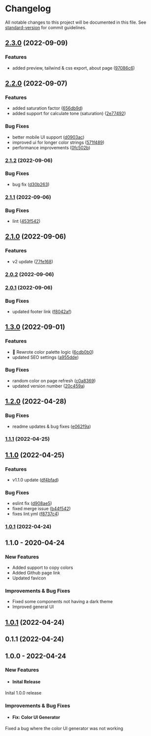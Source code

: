 # Changelog

All notable changes to this project will be documented in this file. See [standard-version](https://github.com/conventional-changelog/standard-version) for commit guidelines.

## [2.3.0](https://github.com/fluid-design-io/color-ui-generator/compare/v2.2.0...v2.3.0) (2022-09-09)


### Features

* added preview, tailwind & css export, about page ([97086c6](https://github.com/fluid-design-io/color-ui-generator/commit/97086c66e9e39d81f675103348a2b22b040323be))

## [2.2.0](https://github.com/fluid-design-io/color-ui-generator/compare/v2.1.2...v2.2.0) (2022-09-07)


### Features

* added saturation factor ([656db9d](https://github.com/fluid-design-io/color-ui-generator/commit/656db9dc5b92936b0d4530681762dc942a196fcc))
* added support for calculate tone (saturation) ([2e77492](https://github.com/fluid-design-io/color-ui-generator/commit/2e774926bb8bc6950c01da389af832700efccad9))


### Bug Fixes

* better mobile UI support ([d0903ac](https://github.com/fluid-design-io/color-ui-generator/commit/d0903acd606424e8bcd833a4d16e3193d37a90fe))
* improved ui for longer color strings ([571f489](https://github.com/fluid-design-io/color-ui-generator/commit/571f489fd26a778e838b0b9c77a1fe9fd99ee702))
* performance improvements ([0fc502b](https://github.com/fluid-design-io/color-ui-generator/commit/0fc502b06f540a3908d6a047ec9b6007180f563e))

### [2.1.2](https://github.com/fluid-design-io/color-ui-generator/compare/v2.1.1...v2.1.2) (2022-09-06)


### Bug Fixes

* bug fix ([d30b263](https://github.com/fluid-design-io/color-ui-generator/commit/d30b26353f471a70a7c80d286373b32a96dcb302))

### [2.1.1](https://github.com/fluid-design-io/color-ui-generator/compare/v2.1.0...v2.1.1) (2022-09-06)


### Bug Fixes

* lint ([453f542](https://github.com/fluid-design-io/color-ui-generator/commit/453f5421f3fc41c014100d90b413bfedbfeccfc0))

## [2.1.0](https://github.com/fluid-design-io/color-ui-generator/compare/v2.0.2...v2.1.0) (2022-09-06)


### Features

* v2 update ([77fe168](https://github.com/fluid-design-io/color-ui-generator/commit/77fe168783cf9ba2c0568b7157355311a7fda845))

### [2.0.2](https://github.com/fluid-design-io/color-ui-generator/compare/v2.0.1...v2.0.2) (2022-09-06)

### [2.0.1](https://github.com/fluid-design-io/color-ui-generator/compare/v1.3.0...v2.0.1) (2022-09-06)


### Bug Fixes

* updated footer link ([f8042af](https://github.com/fluid-design-io/color-ui-generator/commit/f8042afad30abda469040458433977212b909208))

## [1.3.0](https://github.com/fluid-design-io/color-ui-generator/compare/v1.2.0...v1.3.0) (2022-09-01)


### Features

* 🚀 Rewrote color palette logic ([6cdb0b0](https://github.com/fluid-design-io/color-ui-generator/commit/6cdb0b01c442bacff755b56f07d3804412e35f76))
* updated SEO settings ([a955dde](https://github.com/fluid-design-io/color-ui-generator/commit/a955dde542d61a0e850a7a93f802da7eee286c0a))


### Bug Fixes

* random color on page refresh ([c0a8369](https://github.com/fluid-design-io/color-ui-generator/commit/c0a836909183d18f674470f26d746ed30571114d))
* updated version number ([20c459a](https://github.com/fluid-design-io/color-ui-generator/commit/20c459ae42242eeab4b5ccc7e158947e6d57943b))

## [1.2.0](https://github.com/fluid-design-io/color-ui-generator/compare/v1.1.1...v1.2.0) (2022-04-28)


### Bug Fixes

* readme updates & bug fixes ([e062f9a](https://github.com/fluid-design-io/color-ui-generator/commit/e062f9a5e472362515d0522d2d715cf5b7e94056))

### [1.1.1](https://github.com/fluid-design-io/color-ui-generator/compare/v1.1.0...v1.1.1) (2022-04-25)

## [1.1.0](https://github.com/fluid-design-io/color-ui-generator/compare/v1.0.7...v1.1.0) (2022-04-25)


### Features

* v1.1.0 update ([df4bfad](https://github.com/fluid-design-io/color-ui-generator/commit/df4bfade55b26ec353b0e42a06ade057c970c43d))


### Bug Fixes

* eslint fix ([d908ae5](https://github.com/fluid-design-io/color-ui-generator/commit/d908ae54f2903de98972b361cf9f8f5c4166029c))
* fixed merge issue ([b44f542](https://github.com/fluid-design-io/color-ui-generator/commit/b44f5422830add3d82373cd22bc6aa3a42236562))
* fixes lint.yml ([f8737c4](https://github.com/fluid-design-io/color-ui-generator/commit/f8737c45b64cb6a956a1519c4ceea1c9d4194be8))

### [1.0.1](https://github.com/fluid-design-io/color-ui-generator/compare/v0.1.1...v1.0.1) (2022-04-24)

## 1.1.0 - 2020-04-24

### New Features

 - Added support to copy colors
 - Added Github page link
 - Updated favicon
  

### Improvements & Bug Fixes

- Fixed some components not having a dark theme
- Improved general UI

  
  

## [1.0.1](https://github.com/fluid-design-io/color-ui-generator/compare/v0.1.1...v1.0.1) (2022-04-24)

  

## 0.1.1 (2022-04-24)

  

## 1.0.0 - 2022-04-24

  

### New Features

  

-  #### Inital Release

Inital 1.0.0 release

  

### Improvements & Bug Fixes

  

-  #### Fix: Color UI Generator

Fixed a bug where the color UI generator was not working